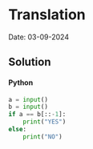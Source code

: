 
# Translation

Date: 03-09-2024

## Solution
#### Python
```python
a = input()
b = input()
if a == b[::-1]:
    print("YES")
else:
    print("NO")
```
        